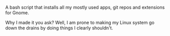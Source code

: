 A bash script that installs all my mostly used apps, git repos and extensions for Gnome.

Why I made it you ask? Well, I am prone to making my Linux system go down the drains by doing things I clearly shouldn't. 
